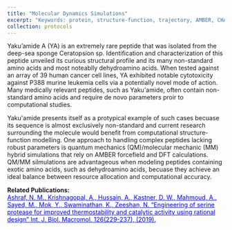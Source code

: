 ```yaml
---
title: "Molecular Dynamics Simulations"
excerpt: "Keywords: protein, structure-function, trajectory, AMBER, CHARMM<img src='/images/flex.png' width='500' height='300'>"
collection: protocols
---
```


Yaku’amide A (YA) is an extremely rare peptide that was isolated from the deep-sea sponge Ceratopsion sp. Identification and characterization of this peptide unveiled its curious structural profile and its many non-standard amino acids and most noteablly dehydroamino acids. When tested against an array of 39 human cancer cell lines, YA exhibited notable cytotoxicity against P388 murine leukemia cells via a potentially novel mode of action. Many medically relevant peptides, such as Yaku'amide, often contain non-standard amino acids and require de novo parameters proir to computational studies.

Yaku'amide presents itself as a protypical example of such cases becuase its sequence is almost exclusively non-standard and current research surrounding the molecule would benefit from computational structure-function modelling. One approach to handling complex peptides lacking robust parameters is quantum mechanics (QM)/molecular mechanic (MM) hybrid simulations that rely on AMBER forcefield and DFT calculations. QM/MM silmulations are advantageous when modeling peptides containing exotic amino acids, such as dehydroamino acids, becuase they achieve an ideal balance between resource allocation and computational accuracy.

<strong>Related Publications:</strong><br/>
<a style="color:blue" href="https://www.sciencedirect.com/science/article/pii/S0141813018356265">	Ashraf, N. M., Krishnagopal, A., Hussain, A., Kastner, D. W., Mahmoud, A., Sayed, M., Mok, Y., Swaminathan, K., Zeeshan, N. “Engineering of serine protease for improved thermostability and catalytic activity using rational design” Int. J. Biol. Macromol. 126(229-237), (2019).</a>
